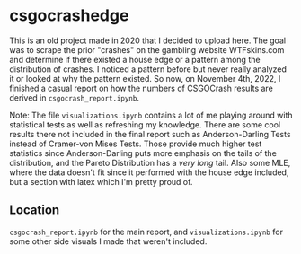 # csgocrashedge
This is an old project made in 2020 that I decided to upload here. The goal was to scrape the prior "crashes" on the gambling website WTFskins.com and determine 
if there existed a house edge or a pattern among the distribution of crashes. I noticed a pattern before but never really
analyzed it or looked at why the pattern existed. So now, on November 4th, 2022, I finished a casual report on
how the numbers of CSGOCrash results are derived in ```csgocrash_report.ipynb```. 

Note: The file ```visualizations.ipynb``` contains a lot of me playing around with statistical tests as well as refreshing my knowledge. 
There are some cool results there not included in the final report such as Anderson-Darling Tests instead of Cramer-von Mises Tests. 
Those provide much higher test statistics since Anderson-Darling puts more emphasis on the tails of the distribution, and 
the Pareto Distribution has a *very long* tail. Also some MLE, where the data doesn't fit since it performed with the house
edge included, but a section with latex which I'm pretty proud of. 

## Location
```csgocrash_report.ipynb``` for the main report, and ```visualizations.ipynb``` for some other side visuals I made that weren't included. 
